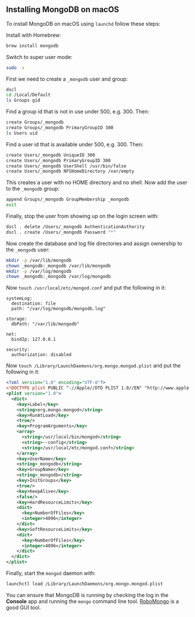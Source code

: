 ## Installing MongoDB on macOS

To install MongoDB on macOS using `launchd` follow these steps:

Install with Homebrew:

```bash
brew install mongodb
```

Switch to super user mode:

```bash
sudo -s
```

First we need to create a `_mongodb` user and group:

```bash
dscl
cd /Local/Default
ls Groups gid
```

Find a group id that is not in use under 500, e.g. 300.  Then:

```bash
create Groups/_mongodb
create Groups/_mongodb PrimaryGroupID 300
ls Users uid
```

Find a user id that is available under 500, e.g. 300.  Then:

```bash
create Users/_mongodb UniqueID 300
create Users/_mongodb PrimaryGroupID 300
create Users/_mongodb UserShell /usr/bin/false
create Users/_mongodb NFSHomeDirectory /var/empty
```

This creates a user with no HOME directory and no shell.  Now add the user to the `_mongodb` group:

```bash
append Groups/_mongodb GroupMembership _mongodb
exit
```

Finally, stop the user from showing up on the login screen with:

```bash
dscl . delete /Users/_mongodb AuthenticationAuthority
dscl . create /Users/_mongodb Password "*"
```

Now create the database and log file directories and assign ownership to the `_mongodb` user:

```bash
mkdir -p /var/lib/mongodb
chown _mongodb:_mongodb /var/lib/mongodb
mkdir -p /var/log/mongodb
chown _mongodb:_mongodb /var/log/mongodb
```

Now `touch /usr/local/etc/mongod.conf` and put the following in it:

```
systemLog:
  destination: file
  path: "/var/log/mongodb/mongodb.log"

storage:
  dbPath: "/var/lib/mongodb"

net:
  bindIp: 127.0.0.1

security:
  authorization: disabled
```

Now `touch /Library/LaunchDaemons/org.mongo.mongod.plist` and put the following in it:

```xml
<?xml version="1.0" encoding="UTF-8"?>
<!DOCTYPE plist PUBLIC "-//Apple//DTD PLIST 1.0//EN" "http://www.apple.com/DTDs/PropertyList-1.0.dtd">
<plist version="1.0">
  <dict>
    <key>Label</key>
    <string>org.mongo.mongod</string>
    <key>RunAtLoad</key>
    <true/>
    <key>ProgramArguments</key>
    <array>
      <string>/usr/local/bin/mongod</string>
      <string>--config</string>
      <string>/usr/local/etc/mongod.conf</string>
    </array>
    <key>UserName</key>
    <string>_mongodb</string>
    <key>GroupName</key>
    <string>_mongodb</string>
    <key>InitGroups</key>
    <true/>
    <key>KeepAlive</key>
    <false/>
    <key>HardResourceLimits</key>
    <dict>
      <key>NumberOfFiles</key>
      <integer>4096</integer>
    </dict>
    <key>SoftResourceLimits</key>
    <dict>
      <key>NumberOfFiles</key>
      <integer>4096</integer>
    </dict>
  </dict>
</plist>
```

Finally, start the `mongod` daemon with:

```bash
launchctl load /Library/LaunchDaemons/org.mongo.mongod.plist
```

You can ensure that MongoDB is running by checking the log in the **Console** app and running the `mongo` command line tool.  [RoboMongo](https://robomongo.org/) is a good GUI tool.
